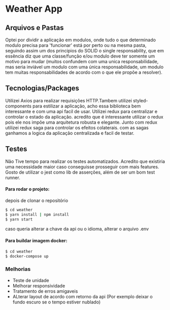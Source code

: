 # Weather App

## Arquivos e Pastas

Optei por dividir a aplicação em modulos, onde tudo o que determinado modulo precisa para 'funcionar' está por perto ou na mesma pasta, seguindo assim um dos principios do SOLID o single responsability, que em essência diz que uma classe/função e/ou modulo deve ter somente um motivo para mudar (muitos confundem com uma unica responsabilidade, mas seria inviável um modulo com uma única responsabilidade, um modulo tem muitas responsabilidades de acordo com o que ele propõe a resolver).

## Tecnologias/Packages

Utilizei Axios para realizar requisições HTTP.Tambem utilizei styled-components para estilizar a aplicação, acho essa biblioteca bem interessante e com uma api facil de usar.
Utilizei redux para centralizar e controlar o estado da aplicação. acredito que é interessante utilizar o redux pois ele nos impõe uma arquitetura robusta e elegante. Junto com redux utilizei redux saga para controlar os efeitos colaterais. com as sagas ganhamos a logica da aplicação centralizada e facil de testar.

## Testes

Não Tive tempo para realizar os testes automatizados. Acredito que existiria uma necessidade maior caso conseguisse prosseguir com mais features. Gosto de utilizar o jest como lib de asserções, além de ser um bom test runner.

#### Para rodar o projeto:

depois de clonar o repositório

```bash
$ cd weather
$ yarn install | npm install
$ yarn start
```

caso queria alterar a chave da api ou o idioma, alterar o arquivo .env

#### Para buildar imagem docker:

```bash
$ cd weather
$ docker-compose up
```

### Melhorias

- Teste de unidade
- Melhorar responsividade
- Tratamento de erros amigaveis
- ALterar layout de acordo com retorno da api (Por exemplo deixar o fundo escuro se o tempo estiver nublado)
